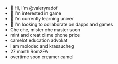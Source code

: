 - 👋 Hi, I’m @valeryradof
- 👀 I’m interested in game
- 🌱 I’m currently learning univer
- 💞️ I’m looking to collaborate on dapps and games
- Che che, mister che master soon
- mint and creat clime phone price
- camelot education advokat
- i am molodec and krasaucheg
- 27 marth Rom2FA
- overtime soon creamer camel
